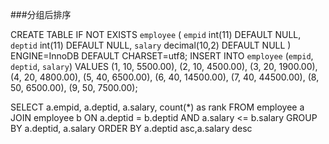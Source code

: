 ###分组后排序

CREATE TABLE IF NOT EXISTS `employee` (
  `empid` int(11) DEFAULT NULL,
  `deptid` int(11) DEFAULT NULL,
  `salary` decimal(10,2) DEFAULT NULL
) ENGINE=InnoDB DEFAULT CHARSET=utf8;
INSERT INTO `employee` (`empid`, `deptid`, `salary`) VALUES
(1, 10, 5500.00),
(2, 10, 4500.00),
(3, 20, 1900.00),
(4, 20, 4800.00),
(5, 40, 6500.00),
(6, 40, 14500.00),
(7, 40, 44500.00),
(8, 50, 6500.00),
(9, 50, 7500.00);



SELECT a.empid, a.deptid, a.salary, count(*) as rank 
FROM employee a
JOIN employee b ON a.deptid = b.deptid AND a.salary <= b.salary
GROUP BY a.deptid, a.salary
ORDER BY a.deptid asc,a.salary desc